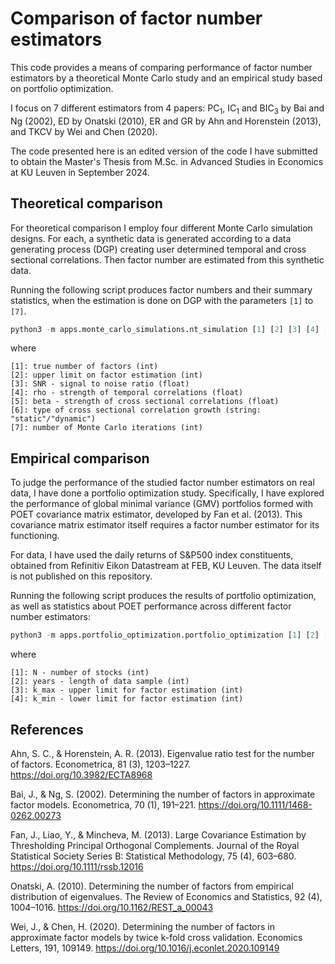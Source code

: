 # Comparison of factor number estimators
This code provides a means of comparing performance of factor number estimators by a theoretical Monte Carlo study and an empirical study based on portfolio optimization.

I focus on 7 different estimators from 4 papers: $\text{PC}_1$, $\text{IC}_1$ and $\text{BIC}_3$ by Bai and Ng (2002), $\text{ED}$ by Onatski (2010), $\text{ER}$ and $\text{GR}$ by Ahn and Horenstein (2013), and $\text{TKCV}$ by Wei and Chen (2020).

The code presented here is an edited version of the code I have submitted to obtain the Master's Thesis from M.Sc. in Advanced Studies in Economics at KU Leuven in September 2024.

## Theoretical comparison

For theoretical comparison I employ four different Monte Carlo simulation designs. For each, a synthetic data is generated according to a data generating process (DGP) creating user determined temporal and cross sectional correlations. Then factor number are estimated from this synthetic data.

Running the following script produces factor numbers and their summary statistics, when the estimation is done on DGP with the parameters `[1]` to `[7]`.

```python
python3 -m apps.monte_carlo_simulations.nt_simulation [1] [2] [3] [4] [5] [6] [7]
```

where 
```
[1]: true number of factors (int)
[2]: upper limit on factor estimation (int)
[3]: SNR - signal to noise ratio (float)
[4]: rho - strength of temporal correlations (float)
[5]: beta - strength of cross sectional correlations (float)
[6]: type of cross sectional correlation growth (string: "static"/"dynamic")
[7]: number of Monte Carlo iterations (int)
```


## Empirical comparison

To judge the performance of the studied factor number estimators on real data, I have done a portfolio optimization study. Specifically, I have explored the performance of global minimal variance (GMV) portfolios formed with POET covariance matrix estimator, developed by Fan et al. (2013). This covariance matrix estimator itself requires a factor number estimator for its functioning.

For data, I have used the daily returns of S&P500 index constituents, obtained from Refinitiv Eikon Datastream at FEB, KU Leuven. The data itself is not published on this repository.

Running the following script produces the results of portfolio optimization, as well as statistics about POET performance across different factor number estimators:

```Python
python3 -m apps.portfolio_optimization.portfolio_optimization [1] [2] [3] [4]
```
where 
```
[1]: N - number of stocks (int)
[2]: years - length of data sample (int)
[3]: k_max - upper limit for factor estimation (int)
[4]: k_min - lower limit for factor estimation (int)
```



## References
Ahn, S. C., & Horenstein, A. R. (2013). Eigenvalue ratio test for the number of factors. Econometrica, 81 (3), 1203–1227. https://doi.org/10.3982/ECTA8968

Bai, J., & Ng, S. (2002). Determining the number of factors in approximate factor models. Econometrica, 70 (1), 191–221. https://doi.org/10.1111/1468-0262.00273

Fan, J., Liao, Y., & Mincheva, M. (2013). Large Covariance Estimation by Thresholding Principal Orthogonal Complements. Journal of the Royal Statistical Society Series B: Statistical Methodology, 75 (4), 603–680. https://doi.org/10.1111/rssb.12016

Onatski, A. (2010). Determining the number of factors from empirical distribution of eigenvalues. The Review of Economics and Statistics, 92 (4),
1004–1016. https://doi.org/10.1162/REST_a_00043

Wei, J., & Chen, H. (2020). Determining the number of factors in approximate factor models by twice k-fold cross validation. Economics Letters, 191, 109149. https://doi.org/10.1016/j.econlet.2020.109149


